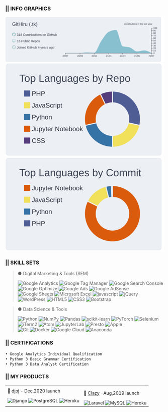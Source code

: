 <!--
### Hi there 👋
**GitHiru/GitHiru** is a ✨ _special_ ✨ repository because its `README.md` (this file) appears on your GitHub profile.
Here are some ideas to get you started:
 - 🔭 I’m currently working on ...
 - 🌱 I’m currently learning ...
 - 👯 I’m looking to collaborate on ...
 - 🤔 I’m looking for help with ...
 - 💬 Ask me about ...
 - 📫 How to reach me: ...
 - 😄 Pronouns: ...
 - ⚡ Fun fact: ...
-->


<!-- 👞 VISIT -->
<!-- <img src='https://profile-counter.glitch.me/Githiru/count.svg' alt='Visitor Count' width=20%> -->


<!-- 📊 INFO GRAPHIC -->
<!-- Cf. -------------------------------------------
  https://github.com/anuraghazra/github-readme-stats
  https://github.com/vn7n24fzkq/github-profile-summary-cards
  https://qiita.com/ryo-ma/items/c6298020098cb631f46e

----- e.g. ------------------------------------------
![.tk's github stats](https://github-readme-stats.vercel.app/api?username=GitHiru&show_icons=true&theme=solarized-dark&hide=issues,contribs)
![Top Langs](https://github-readme-stats.vercel.app/api/top-langs/?username=GitHiru&layout=compact&theme=solarized-dark&hide=html,css)
![.tk's trophy](https://github-profile-trophy.vercel.app/?username=GitHiru&theme=dark)
![.tk's chart1](https://raw.githubusercontent.com/GitHiru/GitHiru/main/profile-summary-card-output/solarized_dark/1-repos-per-language.svg)
![.tk's chart2](https://raw.githubusercontent.com/GitHiru/GitHiru/main/profile-summary-card-output/solarized_dark/2-most-commit-language.svg)
![.tk's wakatime stats](https://github-readme-stats.vercel.app/api/wakatime?username=GitHiru&layout=compact&theme=solarized-dark)
![Repo Card](https://github-readme-stats.vercel.app/api/pin/?username=anuraghazra&repo=github-readme-stats&theme=solarized-dark)
![Repo Card](https://github-readme-stats.vercel.app/api/pin/?username=anuraghazra&repo=github-readme-stats&theme=solarized-dark)
![.tk's graph](https://raw.githubusercontent.com/GitHiru/GitHiru/main/profile-summary-card-output/solarized_dark/0-profile-details.svg)
------------------------------------------------ -->
### || INFO GRAPHICS
![.tk's graph](https://raw.githubusercontent.com/GitHiru/GitHiru/main/profile-summary-card-output/nord_bright/0-profile-details.svg)
![.tk's chart1](https://raw.githubusercontent.com/GitHiru/GitHiru/main/profile-summary-card-output/nord_bright/1-repos-per-language.svg)
![.tk's chart2](https://raw.githubusercontent.com/GitHiru/GitHiru/main/profile-summary-card-output/nord_bright/2-most-commit-language.svg)




<!-- 📛 BADGE -->
<!-- Cf.----------------------------------------------
  https://shields.io/
  https://simpleicons.org/

-- How to wright -------------------------------------
  ![](https://img.shields.io/badge/-.svg?logo=&style=flat&color=383c3c&logoColor=)

----- e.g. ------------------------------------------
> ![PHP](https://img.shields.io/badge/PHP-777BB4.svg?logo=php&style=flat&color=383c3c&logoColor=)
> ![OpenCV](https://img.shields.io/badge/-OpenCV-5C3EE8.svg?logo=opencv&style=flat&color=383c3c&logoColor=5C3EE8)
> ![Streamlit](https://img.shields.io/badge/-Streamlit-FF4B4B.svg?logo=streamlit&style=flat&color=383c3c&logoColor=)
> ![Ansible](https://img.shields.io/badge/-Ansible-EE0000.svg?logo=ansible&style=flat&color=383c3c&logoColor=)
> ![AWS](https://img.shields.io/badge/-Amazon%20AWS-232F3E.svg?logo=amazon-aws&style=flat&color=383c3c&logoColor=)
> ![Nginx](https://img.shields.io/badge/-Nginx-bfcfcf.svg?logo=nginx&style=flat&color=383c3c&logoColor=)
> ![Apache](https://img.shields.io/badge/-Apache-D22128.svg?logo=apache&style=flat&color=383c3c&logoColor=)
> ![Raspberry Pi](https://img.shields.io/badge/-Raspberry%20Pi-C51A4A.svg?logo=raspberry-pi&style=flat&logoColor=)
> ![Vim](https://img.shields.io/badge/-Vim-019733.svg?logo=vim&style=flat&color=383c3c&logoColor=)
> ![Twiiter](https://img.shields.io/badge/-Twitter-1DA1F2.svg?logo=twitter&style=flat&color=383c3c&logoColor=1DA1F2)
> ![Kaggle](https://img.shields.io/badge/-Kaggle-20BEFF.svg?logo=kaggle&style=flat&color=383c3c&logoColor=)
> ![GitHub](https://img.shields.io/badge/-GitHub-181717.svg?logo=github&style=flat&color=383c3c&logoColor=)
> ![Skype](https://img.shields.io/badge/-Skype-00AFF0.svg?logo=skype&style=flat&color=383c3c&logoColor=00AFF0)
> ![slack](https://img.shields.io/badge/-Slack-4A154B.svg?logo=slack&style=flat&color=383c3c&logoColor=4A154B)
> ![Discord](https://img.shields.io/badge/-Discord-7289DA.svg?logo=discord&style=flat&color=383c3c&logoColor=7289DA)
> ![trello](https://img.shields.io/badge/-Trello-0079BF.svg?logo=trello&style=flat&color=383c3c&logoColor=0079BF)
> ![Zoom](https://img.shields.io/badge/-Zoom-2D8CFF.svg?logo=zoom&style=flat&color=383c3c&logoColor=2D8CFF)
> ![Dark Reader](https://img.shields.io/badge/-Dark%20Reader-141E24.svg?logo=dark-reader&style=flat&color=383c3c&logoColor=141E24)
> ![XAMPP](https://img.shields.io/badge/-XAMPP-FB7A24.svg?logo=xampp&style=flat&color=383c3c&logoColor=)
> ![McDonald's](https://img.shields.io/badge/-McDonald's-FBC817.svg?logo=mcdonald's&style=flat&color=383c3c&logoColor=)
> ![Anaconda](https://img.shields.io/badge/-Anaconda-44A833.svg?logo=anaconda&style=flat&color=383c3c&logoColor=)
> ![PUBGm](https://img.shields.io/badge/-PUBGm-F2A900.svg?logo=playerunknownsbattlegrounds&style=flat&color=383c3c&logoColor=F2A900)
> ![HTML5](https://img.shields.io/badge/-HTML5-E34F26.svg?logo=html5&style=flat&color=383c3c&logoColor=)
> ![CSS3](https://img.shields.io/badge/-CSS3-1572B6.svg?logo=css3&style=flat&color=383c3c&logoColor=1572B6)
> ![Bootstrap](https://img.shields.io/badge/-Bootstrap-563D7C.svg?logo=bootstrap&style=flat&color=383c3c&logoColor=)
> ![jQuery](https://img.shields.io/badge/-jQuery-0769AD.svg?logo=jquery&style=flat&color=383c3c&logoColor=0769AD)
> ![Google AdSense](https://img.shields.io/badge/-Google%20AdSense-4285F4.svg?logo=google-adsense&style=flat&color=383c3c&logoColor=4285F4)
> ![Google Chrome](https://img.shields.io/badge/-Google%20chrome-4285F4.svg?logo=google-chrome&style=flat&color=383c3c&logoColor=)
> ![Ubuntu](https://img.shields.io/badge/-Ubuntu-6F52B5.svg?logo=ubuntu&style=flat&color=eee&logoColor=)
> ![Salseforce](https://img.shields.io/badge/-Salesforce-00A1E0.svg?logo=salesforce&style=flat&color=eeeeee&logoColor=00A1E0)
------------------------------------------------ -->
### || SKILL SETS
> <p>● Digital Marketing & Tools (SEM)</p>
>
> ![Google Analytics](https://img.shields.io/badge/-Google%20Analytics-E37400.svg?logo=google-analytics&style=flat&color=eeeeee&logoColor=)
> ![Google Tag Manager](https://img.shields.io/badge/-Google%20Tag%20Manager-4285F4.svg?logo=google-tag-manager&style=flat&color=eeeeee&logoColor=4285F4)
> ![Google Search Console](https://img.shields.io/badge/-Google%20Search%20Console-458CF5.svg?logo=google-search-console&style=flat&color=eee&logoColor=458CF5)<br>
> ![Google Optimize](https://img.shields.io/badge/-Google%20Optimize-B366F6.svg?logo=google-optimize&style=flat&color=eeeeee&logoColor=B366F6)
> ![Google Ads](https://img.shields.io/badge/-Google%20Ads-4285F4.svg?logo=google-ads&style=flat&color=eeeeee&logoColor=4285F4)
> ![Google AdSense](https://img.shields.io/badge/-Google%20AdSense-4285F4.svg?logo=google-adsense&style=flat&color=eeeeee&logoColor=4285F4)<br>
> ![Google Sheets](https://img.shields.io/badge/-Google%20Sheets-E37400.svg?logo=google-sheets&style=flat&color=eeeeee&logoColor=)
> ![Microsoft Excel](https://img.shields.io/badge/-Microsoft%20Excel-217346.svg?logo=microsoft-excel&style=flat&color=eeeeee&logoColor=217346)
> ![javascript](https://img.shields.io/badge/Javascript-FFD700.svg?logo=javascript&style=flat&color=eeeeee&logoColor=FFD700)
> ![jQuery](https://img.shields.io/badge/-jQuery-0769AD.svg?logo=jquery&style=flat&color=eee&logoColor=0769AD)<br>
> ![WordPress](https://img.shields.io/badge/-WordPress-21759B.svg?logo=wordpress&style=flat&color=eeeeee&logoColor=21759B)
> ![HTML5](https://img.shields.io/badge/-HTML5-E34F26.svg?logo=html5&style=flat&color=eee&logoColor=)
> ![CSS3](https://img.shields.io/badge/-CSS3-1572B6.svg?logo=css3&style=flat&color=eee&logoColor=1572B6)
> ![Bootstrap](https://img.shields.io/badge/-Bootstrap-563D7C.svg?logo=bootstrap&style=flat&color=eee&logoColor=)




> <p>● Data Science & Tools</p>
> 
> ![Python](https://img.shields.io/badge/-Python-3776AB.svg?logo=python&style=flat&color=eee&logoColor=3776AB)
> ![NumPy](https://img.shields.io/badge/-NumPy-013243.svg?logo=numpy&style=flat&color=eee&logoColor=013243)
> ![Pandas](https://img.shields.io/badge/-Pandas-150458.svg?logo=pandas&style=flat&color=eee&logoColor=150458)
> ![scikit-learn](https://img.shields.io/badge/-scikitlearn-F7931E.svg?logo=scikit-learn&style=flat&color=eee&logoColor=)
> ![PyTorch](https://img.shields.io/badge/-PyTorch-D00000.svg?logo=pytorch&style=flat&color=eee&logoColor=EE4C2C)
> ![Selenium](https://img.shields.io/badge/-Selenium-43B02A.svg?logo=selenium&style=flat&color=eee&logoColor=43B02A) <br>
> ![iTerm2](https://img.shields.io/badge/-iTerm2-000000.svg?logo=iterm2&style=flat&color=eee&logoColor=000000)
> ![Atom](https://img.shields.io/badge/-Atom-66595C.svg?logo=atom&style=flat&color=eee&logoColor=66595C)
> ![JupyterLab](https://img.shields.io/badge/-JupyterLab-F37626.svg?logo=jupyter&style=flat&color=eee&logoColor=F37626)
> ![Presto](https://img.shields.io/badge/-Presto-5890FF.svg?logo=presto&style=flat&color=eee&logoColor=5890FF)
> ![Apple](https://img.shields.io/badge/-Macintosh-000000.svg?logo=apple&style=flat&color=eee&logoColor=)<br>
> ![Git](https://img.shields.io/badge/-Git-F05032.svg?logo=git&style=flat&color=eee&logoColor=)
> ![Docker](https://img.shields.io/badge/-Docker-EEE.svg?logo=docker&style=flat&color=eee&logoColor=)
> ![Google Cloud](https://img.shields.io/badge/-Google%20Cloud-EEE.svg?logo=google-cloud&style=flat&color=eee&logoColor=)
> ![Anaconda](https://img.shields.io/badge/-Anaconda-44A833.svg?logo=anaconda&style=flat&color=eee&logoColor=)


### || CERTIFICATIONS
```
• Google Analytics Individual Qualification
• Python 3 Basic Grammar Certification
• Python 3 Data Analyst Certification
```


### || MY PRODUCTS 
| | |
|-|-|
| 💽 [djpj](https://djpj.herokuapp.com) - Dec,2020 launch </p> ![Django](https://img.shields.io/badge/-Django-092E20.svg?logo=django&style=flat&color=eee&logoColor=092E20) ![PostgreSQL](https://img.shields.io/badge/PostgreSQL-4169E1.svg?logo=postgresql&style=flat&color=eee&logoColor=) ![Heroku](https://img.shields.io/badge/-Heroku-430098.svg?logo=Heroku&style=flat&color=eee&logoColor=430098)| <p>🦥 [Clazy](https://clazy.herokuapp.com) -Aug,2019 launch</p>![Laravel](https://img.shields.io/badge/-Laravel-FF2D20.svg?logo=laravel&style=flat&color=eee&logoColor=) ![MySQL](https://img.shields.io/badge/-MySQL-4479A1.svg?logo=mysql&style=flat&color=eee&logoColor=) ![Heroku](https://img.shields.io/badge/-Heroku-430098.svg?logo=Heroku&style=flat&color=eee&logoColor=430098)|

<!-- https://introduction361.herokuapp.com/ -->
